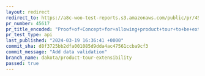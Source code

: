 ```yaml
---
layout: redirect
redirect_to: https://a8c-woo-test-reports.s3.amazonaws.com/public/pr/45617/api/index.html
pr_number: 45617
pr_title_encoded: "Proof+of+Concept+for+allowing+product+tour+to+be+extensible"
pr_test_type: api
last_published: "2024-03-19 16:36:41 +0000"
commit_sha: d8f3725bb2dfa001085d9dda4ac47561ccba9cf3
commit_message: "Add data validation"
branch_name: dakota/product-tour-extensibility
passed: true
---
```

